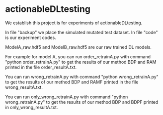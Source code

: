 # actionableDLtesting

We establish this project is for experiments of actionableDLtesting.

In file "backup" we place the simulated mutated test dataset. In file "code" is our experiment codes.

ModelA_raw.hdf5 and ModelB_raw.hdf5 are our raw trained DL models.

For example for model A, you can run order_retrainA.py with command "python order_retrainA.py" to get the results of our method BDP and RAM printed in the file order_resultA.txt.

You can run wrong_retrainA.py with command "python wrong_retrainA.py" to get the results of our method BDP and RAMF printed in the file wrong_resultA.txt.

You can run only_wrong_retrainA.py with command "python wrong_retrainA.py" to get the results of our method BDP and BDPF printed in only_wrong_resultA.txt.


